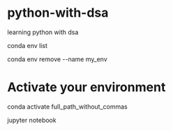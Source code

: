 # python-with-dsa
learning python with dsa

conda env list

conda env remove --name my_env

# Activate your environment
conda activate full_path_without_commas

jupyter notebook
